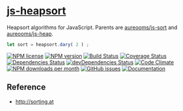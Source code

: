 [js-heapsort](http://aureooms.github.io/js-heapsort)
==

Heapsort algorithms for JavaScript. Parents are
[aureooms/js-sort](https://github.com/aureooms/js-sort)
and
[aureooms/js-heap](https://github.com/aureooms/js-heap).

```js
let sort = heapsort.dary( 2 ) ;
```

[![NPM license](https://img.shields.io/npm/l/@aureooms/js-heapsort.svg?style=flat)](https://raw.githubusercontent.com/aureooms/js-heapsort/master/LICENSE)
[![NPM version](https://img.shields.io/npm/v/@aureooms/js-heapsort.svg?style=flat)](https://www.npmjs.org/package/@aureooms/js-heapsort)
[![Build Status](https://img.shields.io/travis/aureooms/js-heapsort.svg?style=flat)](https://travis-ci.org/aureooms/js-heapsort)
[![Coverage Status](https://img.shields.io/coveralls/aureooms/js-heapsort.svg?style=flat)](https://coveralls.io/r/aureooms/js-heapsort)
[![Dependencies Status](https://img.shields.io/david/aureooms/js-heapsort.svg?style=flat)](https://david-dm.org/aureooms/js-heapsort#info=dependencies)
[![devDependencies Status](https://img.shields.io/david/dev/aureooms/js-heapsort.svg?style=flat)](https://david-dm.org/aureooms/js-heapsort#info=devDependencies)
[![Code Climate](https://img.shields.io/codeclimate/github/aureooms/js-heapsort.svg?style=flat)](https://codeclimate.com/github/aureooms/js-heapsort)
[![NPM downloads per month](https://img.shields.io/npm/dm/@aureooms/js-heapsort.svg?style=flat)](https://www.npmjs.org/package/@aureooms/js-heapsort)
[![GitHub issues](https://img.shields.io/github/issues/aureooms/js-heapsort.svg?style=flat)](https://github.com/aureooms/js-heapsort/issues)
[![Documentation](https://aureooms.github.io/js-heapsort/badge.svg)](https://aureooms.github.io/js-heapsort/source.html)

## Reference

  - http://sorting.at
